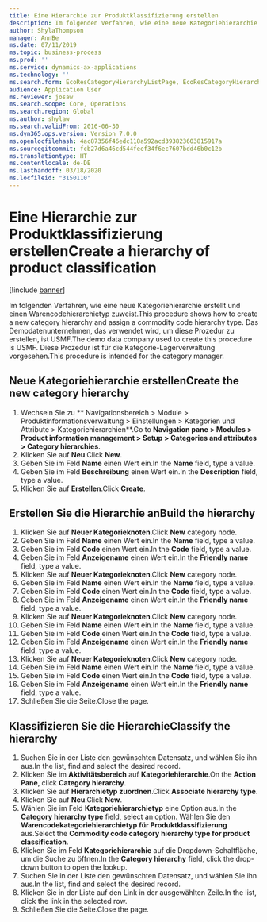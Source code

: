 ```yaml
---
title: Eine Hierarchie zur Produktklassifizierung erstellen
description: Im folgenden Verfahren, wie eine neue Kategoriehierarchie erstellt und einen Warencodehierarchietyp zuweist.
author: ShylaThompson
manager: AnnBe
ms.date: 07/11/2019
ms.topic: business-process
ms.prod: ''
ms.service: dynamics-ax-applications
ms.technology: ''
ms.search.form: EcoResCategoryHierarchyListPage, EcoResCategoryHierarchyCreate, EcoResCategory, EcoResCategoryHierarchyRole
audience: Application User
ms.reviewer: josaw
ms.search.scope: Core, Operations
ms.search.region: Global
ms.author: shylaw
ms.search.validFrom: 2016-06-30
ms.dyn365.ops.version: Version 7.0.0
ms.openlocfilehash: 4ac87356f46edc118a592acd393823603815917a
ms.sourcegitcommit: fcb27d6a46cd544feef34f6ec7607bdd46b0c12b
ms.translationtype: HT
ms.contentlocale: de-DE
ms.lasthandoff: 03/18/2020
ms.locfileid: "3150110"
---
```

# <a name="create-a-hierarchy-of-product-classification"></a><span data-ttu-id="c0be6-103">Eine Hierarchie zur Produktklassifizierung erstellen</span><span class="sxs-lookup"><span data-stu-id="c0be6-103">Create a hierarchy of product classification</span></span>

[!include [banner](../../includes/banner.md)]

<span data-ttu-id="c0be6-104">Im folgenden Verfahren, wie eine neue Kategoriehierarchie erstellt und einen Warencodehierarchietyp zuweist.</span><span class="sxs-lookup"><span data-stu-id="c0be6-104">This procedure shows how to create a new category hierarchy and assign a commodity code hierarchy type.</span></span> <span data-ttu-id="c0be6-105">Das Demodatenunternehmen, das verwendet wird, um diese Prozedur zu erstellen, ist USMF.</span><span class="sxs-lookup"><span data-stu-id="c0be6-105">The demo data company used to create this procedure is USMF.</span></span> <span data-ttu-id="c0be6-106">Diese Prozedur ist für die Kategorie-Lagerverwaltung vorgesehen.</span><span class="sxs-lookup"><span data-stu-id="c0be6-106">This procedure is intended for the category manager.</span></span>


## <a name="create-the-new-category-hierarchy"></a><span data-ttu-id="c0be6-107">Neue Kategoriehierarchie erstellen</span><span class="sxs-lookup"><span data-stu-id="c0be6-107">Create the new category hierarchy</span></span>
1. <span data-ttu-id="c0be6-108">Wechseln Sie zu \*\* Navigationsbereich > Module > Produktinformationsverwaltung > Einstellungen > Kategorien und Attribute > Kategoriehierarchien\*\*.</span><span class="sxs-lookup"><span data-stu-id="c0be6-108">Go to **Navigation pane > Modules > Product information management > Setup > Categories and attributes > Category hierarchies**.</span></span>
2. <span data-ttu-id="c0be6-109">Klicken Sie auf **Neu**.</span><span class="sxs-lookup"><span data-stu-id="c0be6-109">Click **New**.</span></span>
3. <span data-ttu-id="c0be6-110">Geben Sie im Feld **Name** einen Wert ein.</span><span class="sxs-lookup"><span data-stu-id="c0be6-110">In the **Name** field, type a value.</span></span>
4. <span data-ttu-id="c0be6-111">Geben Sie im Feld **Beschreibung** einen Wert ein.</span><span class="sxs-lookup"><span data-stu-id="c0be6-111">In the **Description** field, type a value.</span></span>
5. <span data-ttu-id="c0be6-112">Klicken Sie auf **Erstellen**.</span><span class="sxs-lookup"><span data-stu-id="c0be6-112">Click **Create**.</span></span>

## <a name="build-the-hierarchy"></a><span data-ttu-id="c0be6-113">Erstellen Sie die Hierarchie an</span><span class="sxs-lookup"><span data-stu-id="c0be6-113">Build the hierarchy</span></span>
1. <span data-ttu-id="c0be6-114">Klicken Sie auf **Neuer Kategorieknoten**.</span><span class="sxs-lookup"><span data-stu-id="c0be6-114">Click **New** category node.</span></span>
2. <span data-ttu-id="c0be6-115">Geben Sie im Feld **Name** einen Wert ein.</span><span class="sxs-lookup"><span data-stu-id="c0be6-115">In the **Name** field, type a value.</span></span>
3. <span data-ttu-id="c0be6-116">Geben Sie im Feld **Code** einen Wert ein.</span><span class="sxs-lookup"><span data-stu-id="c0be6-116">In the **Code** field, type a value.</span></span>
4. <span data-ttu-id="c0be6-117">Geben Sie im Feld **Anzeigename** einen Wert ein.</span><span class="sxs-lookup"><span data-stu-id="c0be6-117">In the **Friendly name** field, type a value.</span></span>
5. <span data-ttu-id="c0be6-118">Klicken Sie auf **Neuer Kategorieknoten**.</span><span class="sxs-lookup"><span data-stu-id="c0be6-118">Click **New** category node.</span></span>
6. <span data-ttu-id="c0be6-119">Geben Sie im Feld **Name** einen Wert ein.</span><span class="sxs-lookup"><span data-stu-id="c0be6-119">In the **Name** field, type a value.</span></span>
7. <span data-ttu-id="c0be6-120">Geben Sie im Feld **Code** einen Wert ein.</span><span class="sxs-lookup"><span data-stu-id="c0be6-120">In the **Code** field, type a value.</span></span>
8. <span data-ttu-id="c0be6-121">Geben Sie im Feld **Anzeigename** einen Wert ein.</span><span class="sxs-lookup"><span data-stu-id="c0be6-121">In the **Friendly name** field, type a value.</span></span>
9. <span data-ttu-id="c0be6-122">Klicken Sie auf **Neuer Kategorieknoten**.</span><span class="sxs-lookup"><span data-stu-id="c0be6-122">Click **New** category node.</span></span>
10. <span data-ttu-id="c0be6-123">Geben Sie im Feld **Name** einen Wert ein.</span><span class="sxs-lookup"><span data-stu-id="c0be6-123">In the **Name** field, type a value.</span></span>
11. <span data-ttu-id="c0be6-124">Geben Sie im Feld **Code** einen Wert ein.</span><span class="sxs-lookup"><span data-stu-id="c0be6-124">In the **Code** field, type a value.</span></span>
12. <span data-ttu-id="c0be6-125">Geben Sie im Feld **Anzeigename** einen Wert ein.</span><span class="sxs-lookup"><span data-stu-id="c0be6-125">In the **Friendly name** field, type a value.</span></span>
13. <span data-ttu-id="c0be6-126">Klicken Sie auf **Neuer Kategorieknoten**.</span><span class="sxs-lookup"><span data-stu-id="c0be6-126">Click **New** category node.</span></span>
14. <span data-ttu-id="c0be6-127">Geben Sie im Feld **Name** einen Wert ein.</span><span class="sxs-lookup"><span data-stu-id="c0be6-127">In the **Name** field, type a value.</span></span>
15. <span data-ttu-id="c0be6-128">Geben Sie im Feld **Code** einen Wert ein.</span><span class="sxs-lookup"><span data-stu-id="c0be6-128">In the **Code** field, type a value.</span></span>
16. <span data-ttu-id="c0be6-129">Geben Sie im Feld **Anzeigename** einen Wert ein.</span><span class="sxs-lookup"><span data-stu-id="c0be6-129">In the **Friendly name** field, type a value.</span></span>
17. <span data-ttu-id="c0be6-130">Schließen Sie die Seite.</span><span class="sxs-lookup"><span data-stu-id="c0be6-130">Close the page.</span></span>

## <a name="classify-the-hierarchy"></a><span data-ttu-id="c0be6-131">Klassifizieren Sie die Hierarchie</span><span class="sxs-lookup"><span data-stu-id="c0be6-131">Classify the hierarchy</span></span>
1. <span data-ttu-id="c0be6-132">Suchen Sie in der Liste den gewünschten Datensatz, und wählen Sie ihn aus.</span><span class="sxs-lookup"><span data-stu-id="c0be6-132">In the list, find and select the desired record.</span></span>
2. <span data-ttu-id="c0be6-133">Klicken Sie im **Aktivitätsbereich** auf **Kategoriehierarchie**.</span><span class="sxs-lookup"><span data-stu-id="c0be6-133">On the **Action Pane**, click **Category hierarchy**.</span></span>
3. <span data-ttu-id="c0be6-134">Klicken Sie auf **Hierarchietyp zuordnen**.</span><span class="sxs-lookup"><span data-stu-id="c0be6-134">Click **Associate hierarchy type**.</span></span>
4. <span data-ttu-id="c0be6-135">Klicken Sie auf **Neu**.</span><span class="sxs-lookup"><span data-stu-id="c0be6-135">Click **New**.</span></span>
5. <span data-ttu-id="c0be6-136">Wählen Sie im Feld **Kategoriehierarchietyp** eine Option aus.</span><span class="sxs-lookup"><span data-stu-id="c0be6-136">In the **Category hierarchy type** field, select an option.</span></span> <span data-ttu-id="c0be6-137">Wählen Sie den **Warencodekategoriehierarchietyp für Produktklassifizierung** aus.</span><span class="sxs-lookup"><span data-stu-id="c0be6-137">Select the **Commodity code category hierarchy type for product classification**.</span></span>  
6. <span data-ttu-id="c0be6-138">Klicken Sie im Feld **Kategoriehierarchie** auf die Dropdown-Schaltfläche, um die Suche zu öffnen.</span><span class="sxs-lookup"><span data-stu-id="c0be6-138">In the **Category hierarchy** field, click the drop-down button to open the lookup.</span></span>
7. <span data-ttu-id="c0be6-139">Suchen Sie in der Liste den gewünschten Datensatz, und wählen Sie ihn aus.</span><span class="sxs-lookup"><span data-stu-id="c0be6-139">In the list, find and select the desired record.</span></span>
8. <span data-ttu-id="c0be6-140">Klicken Sie in der Liste auf den Link in der ausgewählten Zeile.</span><span class="sxs-lookup"><span data-stu-id="c0be6-140">In the list, click the link in the selected row.</span></span>
9. <span data-ttu-id="c0be6-141">Schließen Sie die Seite.</span><span class="sxs-lookup"><span data-stu-id="c0be6-141">Close the page.</span></span>

